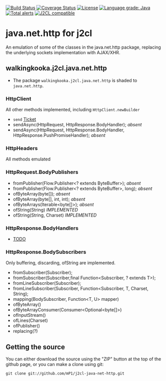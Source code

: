 [![Build Status](https://travis-ci.com/mP1/j2cl-java-net-http.svg?branch=master)](https://travis-ci.com/mP1/j2cl-java-net-http.svg?branch=master)
[![Coverage Status](https://coveralls.io/repos/github/mP1/j2cl-java-net-http/badge.svg?branch=master)](https://coveralls.io/github/mP1/j2cl-java-net-http?branch=master)
[![License](https://img.shields.io/badge/License-Apache%202.0-blue.svg)](https://opensource.org/licenses/Apache-2.0)
[![Language grade: Java](https://img.shields.io/lgtm/grade/java/g/mP1/j2cl-java-net-http.svg?logo=lgtm&logoWidth=18)](https://lgtm.com/projects/g/mP1/j2cl-java-net-http/context:java)
[![Total alerts](https://img.shields.io/lgtm/alerts/g/mP1/j2cl-java-net-http.svg?logo=lgtm&logoWidth=18)](https://lgtm.com/projects/g/mP1/j2cl-java-net-http/alerts/)
[![J2CL compatible](https://img.shields.io/badge/J2CL-compatible-brightgreen.svg)](https://github.com/mP1/j2cl-central)



# java.net.http for j2cl

An emulation of some of the classes in the java.net.http package, replacing the underlying sockets implementation with AJAX/XHR.



## walkingkooka.j2cl.java.net.http

- The package `walkingkooka.j2cl.java.net.http` is shaded to `java.net.http`.



### HttpClient

All other methods implemented, including `HttpClient.newBuilder`

- `send` [Ticket](https://github.com/mP1/j2cl-java-net-http/issues/13)
- sendAsync(HttpRequest, HttpResponse.BodyHandler<T>); *absent*
- sendAsync(HttpRequest, HttpResponse.BodyHandler<T>, HttpResponse.PushPromiseHandler<T>); *absent*



### HttpHeaders

All methods emulated



### HttpRequest.BodyPublishers

- fromPublisher(Flow.Publisher<? extends ByteBuffer>); *absent*
- fromPublisher(Flow.Publisher<? extends ByteBuffer>, long); *absent*
- ofByteArray(byte[]); *absent*
- ofByteArray(byte[], int, int); *absent*
- ofByteArrays(Iterable<byte[]>); *absent*
- ofString(String) *IMPLEMENTED*
- ofString(String, Charset) *IMPLEMENTED*



### HttpResponse.BodyHandlers

- [TODO](https://github.com/mP1/j2cl-java-net-http/issues/14)


### HttpResponse.BodySubscribers

Only buffering, discarding, ofString are implemented.

- fromSubscriber(Subscriber);
- fromSubscriber(Subscriber,final Function<Subscriber, ? extends T>);
- fromLineSubscriber(Subscriber);
- fromLineSubscriber(Subscriber, Function<Subscriber, T, Charset, String);
- mapping(BodySubscriber<T>, Function<T, U> mapper)
- ofByteArray()
- ofByteArrayConsumer(Consumer<Optional<byte[]>)
- ofInputStream()
- ofLines(Charset)
- ofPublisher()
- replacing(?)



## Getting the source

You can either download the source using the "ZIP" button at the top
of the github page, or you can make a clone using git:

```
git clone git://github.com/mP1/j2cl-java-net-http.git
```
